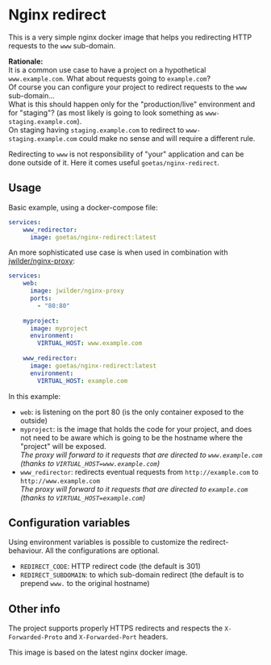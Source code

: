 # Nginx redirect

This is a very simple nginx docker image that helps you redirecting HTTP requests to the `www` sub-domain.

**Rationale:**<br>
It is a common use case to have a project on a hypothetical `www.example.com`. 
What about requests going to  `example.com`?<br>
Of course you can configure your project to redirect requests to the `www` sub-domain...<br> 
What is this should happen only for the "production/live" environment and for "staging"? 
(as most likely is going to look something as `www-staging.example.com`).<br>
On staging having `staging.example.com` to redirect to `www-staging.example.com` could make no sense and will 
require a different rule.

Redirecting to `www` is not responsibility of "your" application and can be done outside of it. 
Here it comes useful `goetas/nginx-redirect`. 


## Usage

Basic example, using a docker-compose file:

```yaml
services:
    www_redirector:
      image: goetas/nginx-redirect:latest
```

An more sophisticated use case is when used in combination with [jwilder/nginx-proxy](https://github.com/jwilder/nginx-proxy):

```yaml
services:
    web:
      image: jwilder/nginx-proxy
      ports:
        - "80:80"
  
    myproject:
      image: myproject
      environment:
        VIRTUAL_HOST: www.example.com
         
    www_redirector:
      image: goetas/nginx-redirect:latest
      environment:
        VIRTUAL_HOST: example.com
```

In this example:
- `web`: is listening on the port 80 (is the only container exposed to the outside)
- `myproject`: is the image that holds the code for your project, 
   and does not need to be aware which is going to be the hostname where the "project" will be exposed.
   <br>_The proxy will forward to it requests that are directed to `www.example.com` (thanks to `VIRTUAL_HOST=www.example.com`)_
- `www_redirector`: redirects eventual requests from `http://example.com` to `http://www.example.com`
   <br>_The proxy will forward to it requests that are directed to `example.com` (thanks to `VIRTUAL_HOST=example.com`)_
   
   
## Configuration variables

Using environment variables is possible to customize the redirect-behaviour.
All the configurations are optional.

- `REDIRECT_CODE`: HTTP redirect code (the default is 301)
- `REDIRECT_SUBDOMAIN`: to which sub-domain redirect (the default is to prepend `www.` to the original hostname)

## Other info

The project supports properly HTTPS redirects and respects the `X-Forwarded-Proto` and `X-Forwarded-Port` headers.

This image is based on the latest nginx docker image.
